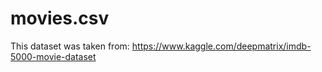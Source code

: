 # movies.csv

This dataset was taken from: https://www.kaggle.com/deepmatrix/imdb-5000-movie-dataset
